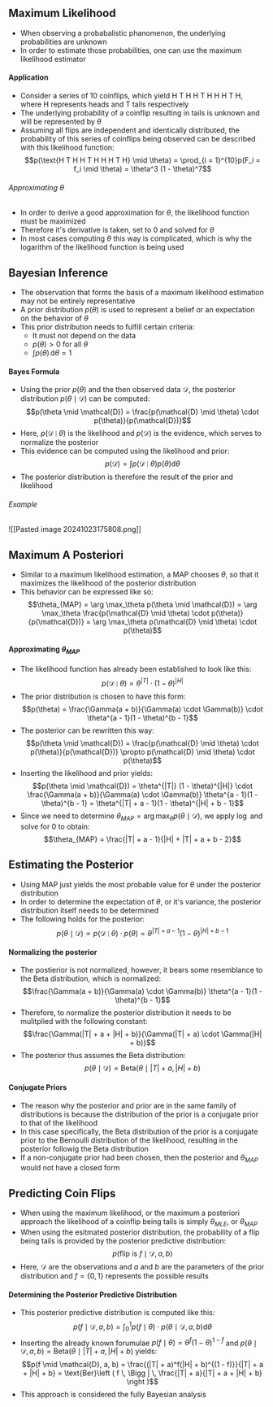 ## Maximum Likelihood
- When observing a probabalistic phanomenon, the underlying probabilities are unknown
- In order to estimate those probabilities, one can use the maximum likelihood estimator
#### Application
- Consider a series of $10$ coinflips, which yield $\text{H T H H T H H H T H}$, where $\mathrm{H}$ represents heads and $\mathrm{T}$ tails respectively
- The underlying probability of a coinflip resulting in tails is unknown and will be represented by $\theta$ 
- Assuming all flips are independent and identically distributed, the probability of this series of coinflips being observed can be described with this likelihood function:
$$p(\text{H T H H T H H H T H} \mid \theta) = \prod_{i = 1}^{10}p(F_i = f_i \mid \theta) = \theta^3 (1 - \theta)^7$$
###### Approximating $\theta$
- In order to derive a good approximation for $\theta$, the likelihood function must be maximized
- Therefore it's derivative is taken, set to $0$ and solved for $\theta$
- In most cases computing $\theta$ this way is complicated, which is why the logarithm of the likelihood function is being used
## Bayesian Inference
- The observation that forms the basis of a maximum likelihood estimation may not be entirely representative
- A prior distribution $p(\theta)$ is used to represent a belief or an expectation on the behavior of $\theta$
- This prior distribution needs to fulfill certain criteria:
	- It must not depend on the data
	- $p(\theta) > 0$ for all $\theta$
	- $\int p(\theta) \, \mathrm{d}\theta = 1$
#### Bayes Formula
- Using the prior $p(\theta)$ and the then observed data $\mathcal{D}$, the posterior distribution $p(\theta \mid \mathcal{D})$ can be computed:
$$p(\theta \mid \mathcal{D}) = \frac{p(\mathcal{D} \mid \theta) \cdot p(\theta)}{p(\mathcal{D})}$$
- Here, $p(\mathcal{D} \mid \theta)$ is the likelihood and $p(\mathcal{D})$ is the evidence, which serves to normalize the posterior
- This evidence can be computed using the likelihood and prior:
$$p(\mathcal{D}) = \int p(\mathcal{D} \mid \theta) p(\theta) \mathrm{d}\theta$$
- The posterior distribution is therefore the result of the prior and likelihood
###### Example
![[Pasted image 20241023175808.png]]
## Maximum A Posteriori
- Similar to a maximum likelihood estimation, a MAP chooses $\theta$, so that it maximizes the likelihood of the posterior distribution
- This behavior can be expressed like so:
$$\theta_{MAP} = \arg \max_\theta p(\theta \mid \mathcal{D}) = \arg \max_\theta \frac{p(\mathcal{D} \mid \theta) \cdot p(\theta)}{p(\mathcal{D})} = \arg \max_\theta p(\mathcal{D} \mid \theta) \cdot p(\theta)$$
#### Approximating $\theta_{MAP}$
- The likelihood function has already been established to look like this:
$$p(\mathcal{D} \mid \theta)  = \theta^{|T|} \cdot (1 - \theta)^{|H|}$$
- The prior distribution is chosen to have this form:
$$p(\theta) = \frac{\Gamma(a + b)}{\Gamma(a) \cdot \Gamma(b)} \cdot \theta^{a - 1}(1 - \theta)^{b - 1}$$
- The posterior can be rewritten this way:
$$p(\theta \mid \mathcal{D}) = \frac{p(\mathcal{D} \mid \theta) \cdot p(\theta)}{p(\mathcal{D})} \propto p(\mathcal{D} \mid \theta) \cdot p(\theta)$$
- Inserting the likelihood and prior yields:
$$p(\theta \mid \mathcal{D}) = \theta^{|T|} (1 - \theta)^{|H|} \cdot \frac{\Gamma(a + b)}{\Gamma(a) \cdot \Gamma(b)} \theta^{a - 1}(1 - \theta)^{b - 1} = \theta^{|T| + a - 1}(1 - \theta)^{|H| + b - 1}$$
- Since we need to determine $\theta_{MAP} = \arg \max_{\theta} p(\theta \mid \mathcal{D})$, we apply $\log$ and solve for $0$ to obtain:
$$\theta_{MAP} = \frac{|T| + a - 1}{|H| + |T| + a + b - 2}$$
## Estimating the Posterior
- Using MAP just yields the most probable value for $\theta$ under the posterior distribution
- In order to determine the expectation of $\theta$, or it's variance, the posterior distribution itself needs to be determined
- The following holds for the posterior:
$$p(\theta \mid \mathcal{D}) \propto p(\mathcal{D} \mid \theta) \cdot p(\theta) =\theta^{|T| + a - 1}(1 - \theta)^{|H| + b - 1}$$
#### Normalizing the posterior
- The postierior is not normalized, however, it bears some resemblance to the Beta distribution, which is normalized: 
$$\frac{\Gamma(a + b)}{\Gamma(a) \cdot \Gamma(b)} \theta^{a - 1}(1 - \theta)^{b - 1}$$
- Therefore, to normalize the posterior distribution it needs to be mulitplied with the following constant:
$$\frac{\Gamma(|T| + a + |H| + b)}{\Gamma(|T| + a) \cdot \Gamma(|H| + b)}$$
- The posterior thus assumes the Beta distribution:
$$p(\theta \mid \mathcal{D}) = \mathrm{Beta}(\theta \mid |T| + a, |H| + b)$$
#### Conjugate Priors
- The reason why the posterior and prior are in the same family of distributions is because the distribution of the prior is a conjugate prior to that of the likelihood 
- In this case specifically, the Beta distribution of the prior is a conjugate prior to the Bernoulli distribution of the likelihood, resulting in the posterior followig the Beta distribution
- If a non-conjugate prior had been chosen, then the posterior and $\theta_{MAP}$ would not have a closed form
## Predicting Coin Flips
- When using the maximum likelihood, or the maximum a posteriori approach the likelihood of a coinflip being tails is simply $\theta_{MLE}$, or $\theta_{MAP}$
- When using the esitmated posterior distribution, the probability of a flip being tails is provided by the posterior predictive distribution:
$$p(\text{flip is } f \mid \mathcal{D}, a, b)$$
- Here, $\mathcal{D}$ are the observations and $a$ and $b$ are the parameters of the prior distribution and $f = \{0, 1\}$ represents the possible results
#### Determining the Posterior Predictive Distribution
- This posterior predictive distribution is computed like this:
$$p(f \mid \mathcal{D}, a, b) = \int_0^1 p(f \mid \theta) \cdot p(\theta \mid \mathcal{D}, a, b) \mathrm d \theta$$
- Inserting the already known forumulae $p(f \mid \theta) = \theta^f (1 - \theta)^{1 - f}$ and $p(\theta \mid \mathcal{D}, a, b) = \text{Beta}(\theta \mid |T| + a, |H| + b)$ yields:
$$p(f \mid \mathcal{D}, a, b) = \frac{(|T| + a)^f(|H| + b)^{(1 - f)}}{|T| + a + |H| + b} = \text{Ber}\left ( f \, \Bigg | \, \frac{|T| + a}{|T| + a + |H| + b} \right )$$
- This approach is considered the fully Bayesian analysis